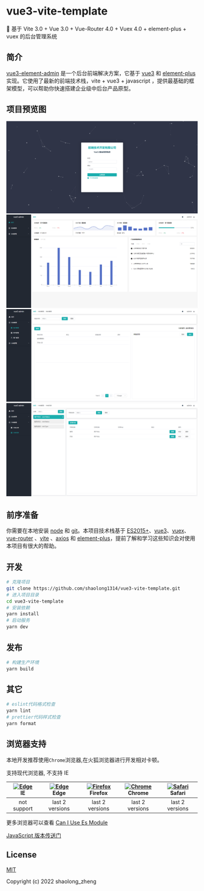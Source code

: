 <!--
 * @Author: shaolong
 * @Date: 2022-08-24 12:01:00
 * @LastEditors: shaolong
 * @LastEditTime: 2022-11-18 17:14:03
 * @Description:
-->

# vue3-vite-template

🎉 基于 Vite 3.0 + Vue 3.0 + Vue-Router 4.0 + Vuex 4.0 + element-plus + vuex 的后台管理系统

## 简介

[vue3-element-admin](https://au1996.github.io/vue3-element-admin-ts) 是一个后台前端解决方案，它基于 [vue3](https://v3.cn.vuejs.org/guide/migration/introduction.html) 和 [element-plus](https://element-plus.gitee.io/#/zh-CN)实现。它使用了最新的前端技术栈，vite + vue3 + javascript ，提供最基础的框架模型，可以帮助你快速搭建企业级中后台产品原型。

## 项目预览图

![](./public/1668671163854.png)
![](./public/1668671071974.png)
![](./public/1668671103002.png)
![](./public/1668671133987.png)

## 前序准备

你需要在本地安装 [node](http://nodejs.org/) 和 [git](https://git-scm.com/)。本项目技术栈基于 [ES2015+](http://es6.ruanyifeng.com/)、[vue3](https://v3.cn.vuejs.org/)、[vuex](https://next.vuex.vuejs.org/)、[vue-router](https://next.router.vuejs.org/) 、[vite](https://cn.vitejs.dev/) 、[axios](https://github.com/axios/axios) 和 [element-plus](https://element-plus.gitee.io/#/zh-CN)，提前了解和学习这些知识会对使用本项目有很大的帮助。

## 开发

```bash
# 克隆项目
git clone https://github.com/shaolong1314/vue3-vite-template.git
# 进入项目目录
cd vue3-vite-template
# 安装依赖
yarn install
# 启动服务
yarn dev
```

## 发布

```bash
# 构建生产环境
yarn build
```

## 其它

```bash
# eslint代码格式检查
yarn lint
# prettier代码样式检查
yarn format
```

## 浏览器支持

本地开发推荐使用`Chrome`浏览器,在火狐浏览器进行开发相对卡顿。

支持现代浏览器, 不支持 IE

| [<img src="https://raw.githubusercontent.com/alrra/browser-logos/master/src/edge/edge_48x48.png" alt=" Edge" width="24px" height="24px" />](http://godban.github.io/browsers-support-badges/)</br>IE | [<img src="https://raw.githubusercontent.com/alrra/browser-logos/master/src/edge/edge_48x48.png" alt=" Edge" width="24px" height="24px" />](http://godban.github.io/browsers-support-badges/)</br>Edge | [<img src="https://raw.githubusercontent.com/alrra/browser-logos/master/src/firefox/firefox_48x48.png" alt="Firefox" width="24px" height="24px" />](http://godban.github.io/browsers-support-badges/)</br>Firefox | [<img src="https://raw.githubusercontent.com/alrra/browser-logos/master/src/chrome/chrome_48x48.png" alt="Chrome" width="24px" height="24px" />](http://godban.github.io/browsers-support-badges/)</br>Chrome | [<img src="https://raw.githubusercontent.com/alrra/browser-logos/master/src/safari/safari_48x48.png" alt="Safari" width="24px" height="24px" />](http://godban.github.io/browsers-support-badges/)</br>Safari |
| :--------------------------------------------------------------------------------------------------------------------------------------------------------------------------------------------------: | :----------------------------------------------------------------------------------------------------------------------------------------------------------------------------------------------------: | :---------------------------------------------------------------------------------------------------------------------------------------------------------------------------------------------------------------: | :-----------------------------------------------------------------------------------------------------------------------------------------------------------------------------------------------------------: | :-----------------------------------------------------------------------------------------------------------------------------------------------------------------------------------------------------------: |
|                                                                                             not support                                                                                              |                                                                                            last 2 versions                                                                                             |                                                                                                  last 2 versions                                                                                                  |                                                                                                last 2 versions                                                                                                |                                                                                                last 2 versions                                                                                                |

更多浏览器可以查看 [Can I Use Es Module](https://caniuse.com/?search=ES%20Module)

[JavaScript 版本传送门](https://github.com/shaolong1314/vue3-vite-template)

## License

[MIT](https://github.com/shaolong1314/vue3-vite-template/blob/master/LICENSE)

Copyright (c) 2022 shaolong_zheng
